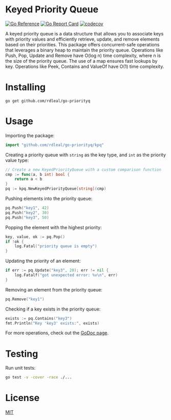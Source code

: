 # Keyed Priority Queue

[![Go Reference](https://pkg.go.dev/badge/github.com/rdleal/go-priorityq/kpq.svg)](https://pkg.go.dev/github.com/rdleal/go-priorityq/kpq)
[![Go Report Card](https://goreportcard.com/badge/github.com/rdleal/go-priorityq)](https://goreportcard.com/report/github.com/rdleal/go-priorityq)
[![codecov](https://codecov.io/gh/rdleal/go-priorityq/graph/badge.svg?token=DEVXQHRRQD)](https://codecov.io/gh/rdleal/go-priorityq)

A keyed priority queue is a data structure that allows you to associate keys with priority values
and efficiently retrieve, update, and remove elements based on their priorities.
This package offers concurrent-safe operations that leverages a binary heap to maintain the priority queue.
Operations like Push, Pop, Update and Remove have O(log n) time complexity, where n is the size of the priority queue.
The use of a map ensures fast lookups by key. Operations like Peek, Contains and ValueOf have O(1) time complexity.

# Installing

```
go get github.com/rdleal/go-priorityq
```
# Usage

Importing the package:
```go
import "github.com/rdleal/go-priorityq/kpq"
```

Creating a priority queue with `string` as the key type, and `int` as the priority value type:
```go
// Create a new KeyedPriorityQueue with a custom comparison function
cmp := func(a, b int) bool {
	return a < b
}
pq := kpq.NewKeyedPriorityQueue[string](cmp)
```

Pushing elements into the priority queue:
```go
pq.Push("key1", 42)
pq.Push("key2", 30)
pq.Push("key3", 50)
```

Popping the element with the highest priority: 
```go
key, value, ok := pq.Pop()
if !ok {
	log.Fatal("priority queue is empty")
}
```

Updating the priority of an element:
```go
if err := pq.Update("key3", 20); err != nil {
	log.Fatalf("got unexpected error: %v\n", err)
}
```

Removing an element from the priority queue:
```go
pq.Remove("key1")
```

Checking if a key exists in the priority queue:
```go
exists := pq.Contains("key3")
fmt.Println("Key 'key3' exists:", exists)
```

For more operations, check out the [GoDoc page](https://pkg.go.dev/github.com/rdleal/go-priorityq/kpq).

# Testing

Run unit tests:
```sh
go test -v -cover -race ./...
```

# License
[MIT](./LICENSE)

